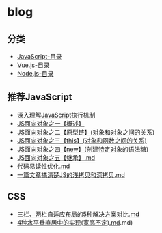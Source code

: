 # blog 

## 分类
- [JavaScript-目录](JavaScript/directory.md)
- [Vue.js-目录](vue/directory.md)
- [Node.js-目录](node/directory.md)

## 推荐JavaScript

- [深入理解JavaScript执行机制](JavaScript/深入理解JS执行机制.md)
- [JS面向对象之一【概述】](JavaScript/JS面向对象之一【概述】.md)
- [JS面向对象之二【原型链】(对象和对象之间的关系)](JavaScript/JS面向对象之二【原型链】(对象和对象之间的关系).md)
- [JS面向对象之三【this】(对象和函数之间的关系)](JavaScript/JS面向对象之三【this】(对象和函数之间的关系).md)
- [JS面向对象之四【new】(创建特定对象的语法糖)](JavaScript/JS面向对象之四【new】(创建特定对象的语法糖).md)
- [JS面向对象之五【继承】.md](JavaScript/JS面向对象之五【继承】.md)
- [代码易读性优化.md](JavaScript/代码优化.md)
- [一篇文章搞清楚JS的浅拷贝和深拷贝.md](JavaScript/一篇文章彻底搞清JS的浅拷贝and深拷贝.md)


## CSS

- [三栏、两栏自适应布局的5种解决方案对比.md](CSS/页面布局.md)
- [4种水平垂直居中的实现(宽高不定).md](CSS/水平垂直居中的4种方案{宽高不固定).md)






